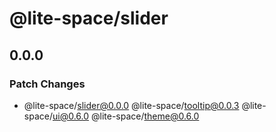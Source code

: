 # @lite-space/slider

## 0.0.0

### Patch Changes

- @lite-space/slider@0.0.0
  @lite-space/tooltip@0.0.3
  @lite-space/ui@0.6.0
  @lite-space/theme@0.6.0

